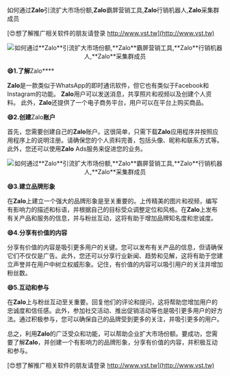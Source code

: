 如何通过**Zalo**引流扩大市场份额,**Zalo**霸屏营销工具,**Zalo**行销机器人,**Zalo**采集群成员

[😍想了解推广相关软件的朋友请登录 http://www.vst.tw](http://www.vst.tw)

 <center><img src="https://vst.tw/MP4/tuiguang/png/6.png" alt="如何通过**Zalo**引流扩大市场份额,**Zalo**霸屏营销工具,**Zalo**行销机器人,**Zalo**采集群成员"></center>

**😄1.了解**Zalo****

**Zalo**是一款类似于WhatsApp的即时通讯软件，但它也有类似于Facebook和Instagram的功能。 **Zalo**用户可以发送消息，共享照片和视频以及创建个人资料。 此外，**Zalo**还提供了一个电子商务平台，用户可以在平台上购买商品。

**😄2.创建**Zalo**账户**

首先，您需要创建自己的**Zalo**账户。这很简单，只需下载**Zalo**应用程序并按照应用程序上的说明注册。请确保您的个人资料完善，包括头像、昵称和联系方式等。此外，您还可以使用**Zalo** Ads服务来促进您的业务。

 <center><img src="https://vst.tw/MP4/tuiguang/png/3.png" alt="如何通过**Zalo**引流扩大市场份额,**Zalo**霸屏营销工具,**Zalo**行销机器人,**Zalo**采集群成员"></center>

**😄3.建立品牌形象**

在**Zalo**上建立一个强大的品牌形象是至关重要的。上传精美的图片和视频，编写有影响力的描述和标语，并根据自己的目标受众调整定位和风格。在**Zalo**上发布有关产品和服务的信息，并与粉丝互动，这将有助于增加品牌知名度和忠诚度。

**😄4.分享有价值的内容**

分享有价值的内容是吸引更多用户的关键。您可以发布有关产品的信息，但请确保它们不仅仅是广告。此外，您还可以分享行业新闻、趋势和见解，这将有助于您建立声誉并在用户中树立权威形象。记住，有价值的内容可以吸引用户的关注并增加粉丝数。

**😄5.互动和参与**

在**Zalo**上与粉丝互动至关重要。回复他们的评论和提问，这将帮助您增加用户的忠诚度和信任感。此外，参加社交活动、推出促销活动等也是吸引更多用户的好方法。通过积极参与，您可以确保自己的品牌受到更多的关注，并吸引更多的用户。

总之，利用**Zalo**的广泛受众和功能，可以帮助企业扩大市场份额。要成功，您需要了解**Zalo**，并创建一个有影响力的品牌形象，分享有价值的内容，并积极互动和参与。

[😍想了解推广相关软件的朋友请登录 http://www.vst.tw](http://www.vst.tw)



